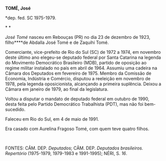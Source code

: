 **TOMÉ, José**

\*dep. fed. SC 1975-1979.

* *

*José Tomé* nasceu em Rebouças (PR) no dia 23 de dezembro de 1923,
filho****de Abdalla José Tomé e de Zaquihi Tomé.

Comerciante, vice-prefeito de Rio do Sul (SC) de 1972 a 1974, em
novembro deste último ano elegeu-se deputado federal por Santa Catarina
na legenda do Movimento Democrático Brasileiro (MDB), partido de
oposição ao regime militar instalado no país em abril de 1964. Assumiu
uma cadeira na Câmara dos Deputados em fevereiro de 1975. Membro da
Comissão de Economia, Indústria e Comércio, disputou a reeleição em
novembro de 1978, pela legenda oposicionista, alcançando a primeira
suplência. Deixou a Câmara em janeiro de 1979, ao final da legislatura.

Voltou a disputar o mandato de deputado federal em outubro de 1990,
desta feita pelo Partido Democrático Trabalhista (PDT), mas não foi
bem-sucedido.

Faleceu em Rio do Sul, em 4 de maio de 1991.

Era casado com Aurelina Fragoso Tomé, com quem teve quatro filhos.

 

FONTES: CÂM. DEP. *Deputados*; CÂM. DEP. *Deputados brasileiros.
Repertório* (1975-1979, 1979-1983 e 1991-1995); NÉRI, S. *16*.

 
